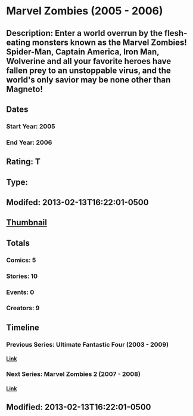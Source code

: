 # Marvel Zombies (2005 - 2006)
## Description: Enter a world overrun by the flesh-eating monsters known as the Marvel Zombies! Spider-Man, Captain America, Iron Man, Wolverine and all your favorite heroes have fallen prey to an unstoppable virus, and the world's only savior may be none other than Magneto!
## Dates
### Start Year: 2005
### End Year: 2006
## Rating: T
## Type: 
## Modifed: 2013-02-13T16:22:01-0500
## [Thumbnail](http://i.annihil.us/u/prod/marvel/i/mg/f/a0/511c036a30549.jpg)
## Totals
### Comics: 5
### Stories: 10
### Events: 0
### Creators: 9
## Timeline
### Previous Series: Ultimate Fantastic Four (2003 - 2009)
#### [Link](http://gateway.marvel.com/v1/public/series/702)
### Next Series: Marvel Zombies 2 (2007 - 2008)
#### [Link](http://gateway.marvel.com/v1/public/series/2844)
## Modified: 2013-02-13T16:22:01-0500